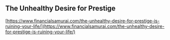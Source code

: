 ## The Unhealthy Desire for Prestige
  
  [https://www.financialsamurai.com/the-unhealthy-desire-for-prestige-is-ruining-your-life/](https://www.financialsamurai.com/the-unhealthy-desire-for-prestige-is-ruining-your-life/)